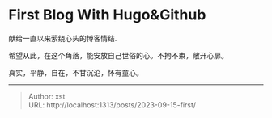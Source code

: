 # First Blog With Hugo&amp;Github


献给一直以来萦绕心头的博客情结.

希望从此，在这个角落，能安放自己世俗的心。不拘不束，敞开心扉。

真实，平静，自在，不甘沉沦，怀有童心。

---

> Author: xst  
> URL: http://localhost:1313/posts/2023-09-15-first/  

